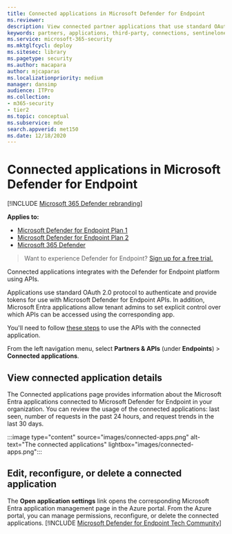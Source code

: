 ```yaml
---
title: Connected applications in Microsoft Defender for Endpoint
ms.reviewer:
description: View connected partner applications that use standard OAuth 2.0 protocol to authenticate and provide tokens for use with Microsoft Defender for Endpoint APIs.
keywords: partners, applications, third-party, connections, sentinelone, lookout, bitdefender, corrata, morphisec, paloalto, ziften, better mobile
ms.service: microsoft-365-security
ms.mktglfcycl: deploy
ms.sitesec: library
ms.pagetype: security
ms.author: macapara
author: mjcaparas
ms.localizationpriority: medium
manager: dansimp
audience: ITPro
ms.collection: 
- m365-security
- tier2
ms.topic: conceptual
ms.subservice: mde
search.appverid: met150
ms.date: 12/18/2020
---
```


# Connected applications in Microsoft Defender for Endpoint

[!INCLUDE [Microsoft 365 Defender rebranding](../../includes/microsoft-defender.md)]

**Applies to:**
- [Microsoft Defender for Endpoint Plan 1](https://go.microsoft.com/fwlink/p/?linkid=2154037)
- [Microsoft Defender for Endpoint Plan 2](https://go.microsoft.com/fwlink/p/?linkid=2154037)
- [Microsoft 365 Defender](https://go.microsoft.com/fwlink/?linkid=2118804)


> Want to experience Defender for Endpoint? [Sign up for a free trial.](https://signup.microsoft.com/create-account/signup?products=7f379fee-c4f9-4278-b0a1-e4c8c2fcdf7e&ru=https://aka.ms/MDEp2OpenTrial?ocid=docs-wdatp-assignaccess-abovefoldlink)

Connected applications integrates with the Defender for Endpoint platform using APIs.

Applications use standard OAuth 2.0 protocol to authenticate and provide tokens for use with Microsoft Defender for Endpoint APIs. In addition, Microsoft Entra applications allow tenant admins to set explicit control over which APIs can be accessed using the corresponding app.

You'll need to follow [these steps](/microsoft-365/security/defender-endpoint/apis-intro) to use the APIs with the connected application.

From the left navigation menu, select **Partners & APIs** (under **Endpoints**) > **Connected applications**.

## View connected application details

The Connected applications page provides information about the Microsoft Entra applications connected to Microsoft Defender for Endpoint in your organization. You can review the usage of the connected applications: last seen, number of requests in the past 24 hours, and request trends in the last 30 days.

:::image type="content" source="images/connected-apps.png" alt-text="The connected applications" lightbox="images/connected-apps.png":::
 
## Edit, reconfigure, or delete a connected application

The **Open application settings** link opens the corresponding Microsoft Entra application management page in the Azure portal. From the Azure portal, you can manage permissions, reconfigure, or delete the connected applications.
[!INCLUDE [Microsoft Defender for Endpoint Tech Community](../../includes/defender-mde-techcommunity.md)]
